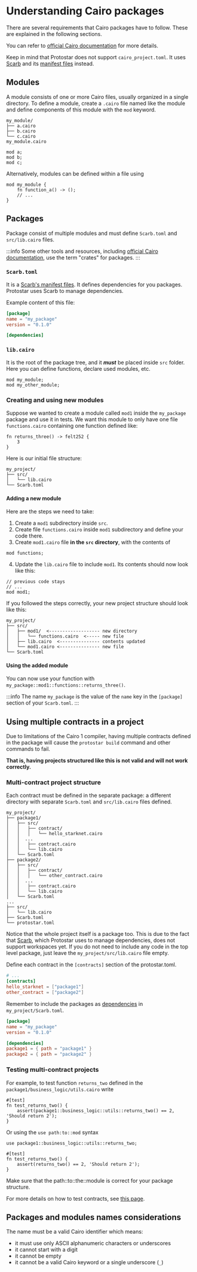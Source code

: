 # Understanding Cairo packages

There are several requirements that Cairo packages have to follow. These are explained in the following sections.

You can refer to [official Cairo documentation](https://github.com/starkware-libs/cairo/tree/main/docs/reference) for
more details. 

Keep in mind that Protostar does not support `cairo_project.toml`. 
It uses [Scarb](https://docs.swmansion.com/scarb) and its [manifest files](https://docs.swmansion.com/scarb/docs/reference/manifest) instead.

## Modules

A module consists of one or more Cairo files, usually organized in a single directory. To define a module, create
a `.cairo`
file named like the module and define components of this module with the `mod` keyword.

```
my_module/
├── a.cairo
├── b.cairo
└── c.cairo
my_module.cairo
```

```cairo title="my_module.cairo"
mod a;
mod b;
mod c;
```

Alternatively, modules can be defined within a file using

```cairo title="my_module.cairo"
mod my_module {
    fn function_a() -> ();
    // ...
}
```

## Packages

Package consist of multiple modules and must define `Scarb.toml` and `src/lib.cairo` files.

:::info
Some other tools and resources,
including [official Cairo documentation](https://github.com/starkware-libs/cairo/tree/main/docs/reference), use the
term "crates" for packages.
:::

### `Scarb.toml`

It is a [Scarb's manifest files](https://docs.swmansion.com/scarb/docs/reference/manifest). 
It defines dependencies for you packages. Protostar uses Scarb to manage dependencies.

Example content of this file:

```toml title="Scarb.toml"
[package]
name = "my_package"
version = "0.1.0"

[dependencies]
```

### `lib.cairo`

It is the root of the package tree, and it ***must*** be placed inside `src` folder. Here you can define functions, declare used modules, etc.

```cairo title="lib.cairo"
mod my_module;
mod my_other_module;
```

### Creating and using new modules

Suppose we wanted to create a module called `mod1` inside the `my_package` package and use it in tests.
We want this module to only have one file `functions.cairo` containing one function defined like:

```cairo title="functions.cairo"
fn returns_three() -> felt252 {
    3
}
```

Here is our initial file structure:

```
my_project/
├── src/
│   └── lib.cairo
└── Scarb.toml
```

#### Adding a new module

Here are the steps we need to take:

1. Create a `mod1` subdirectory inside `src`.
2. Create file `functions.cairo` inside `mod1` subdirectory and define your code there.
3. Create `mod1.cairo` file **in the `src` directory**, with the contents of

```cairo title="mod1.cairo"
mod functions;
```

4. Update the `lib.cairo` file to include `mod1`. Its contents should now look like this:

```cairo title="lib.cairo"
// previous code stays
// ...
mod mod1;
```

If you followed the steps correctly, your new project structure should look like this:

```
my_project/
├── src/
│   ├── mod1/  <------------------- new directory
│   │   └── functions.cairo  <----- new file
│   ├── lib.cairo  <--------------- contents updated
│   └── mod1.cairo <--------------- new file
└── Scarb.toml
```

#### Using the added module

You can now use your function with `my_package::mod1::functions::returns_three()`.

:::info
The name `my_package` is the value of the `name` key in the `[package]` section of your `Scarb.toml`.
:::

## Using multiple contracts in a project

Due to limitations of the Cairo 1 compiler, having multiple contracts defined in the package will cause
the `protostar build` command and other commands to fail.

**That is, having projects structured like this is not valid and will not work correctly.**

### Multi-contract project structure

Each contract must be defined in the separate package: a different directory with separate `Scarb.toml`
and `src/lib.cairo` files defined.

```
my_project/
├── package1/
│   ├── src/
│   │   ├── contract/
│   │   │   └── hello_starknet.cairo
│   │  ...
│   │   ├── contract.cairo
│   │   └── lib.cairo
│   └── Scarb.toml
├── package2/
│   ├── src/
│   │   ├── contract/
│   │   │   └── other_contract.cairo
│   │  ...
│   │   ├── contract.cairo
│   │   └── lib.cairo
│   └── Scarb.toml
...
├── src/
│   └── lib.cairo
├── Scarb.toml
└── protostar.toml
```

Notice that the whole project itself is a package too.
This is due to the fact that [Scarb](https://docs.swmansion.com/scarb/), which Protostar uses 
to manage dependencies, does not support workspaces yet. If you do not
need to include any code in the top level package, just leave the `my_project/src/lib.cairo` file empty.

Define each contract in the `[contracts]` section of the protostar.toml.
```toml title="protostar.toml"
# ...
[contracts]
hello_starknet = ["package1"]
other_contract = ["package2"]
```

Remember to include the packages as [dependencies](https://docs.swmansion.com/scarb/docs/reference/specifying-dependencies) in `my_project/Scarb.toml`.
```toml title="my_project/Scarb.toml"
[package]
name = "my_package"
version = "0.1.0"

[dependencies]
package1 = { path = "package1" }
package2 = { path = "package2" }
```

### Testing multi-contract projects

For example, to test function `returns_two` defined in the `package1/business_logic/utils.cairo` write

```cairo title="my_project/test_package1.cairo"
#[test]
fn test_returns_two() {
    assert(package1::business_logic::utils::returns_two() == 2, 'Should return 2');
}
```

Or using the `use path:to::mod` syntax

```cairo title="my_project/test_package2.cairo"
use package1::business_logic::utils::returns_two;

#[test]
fn test_returns_two() {
    assert(returns_two() == 2, 'Should return 2');
}
```

Make sure that the path::to::the::module is correct for your package structure.

For more details on how to test contracts, see [this page](./06-testing/README.md).


## Packages and modules names considerations

The name must be a valid Cairo identifier which means:
- it must use only ASCII alphanumeric characters or underscores
- it cannot start with a digit
- it cannot be empty
- it cannot be a valid Cairo keyword or a single underscore (`_`)
